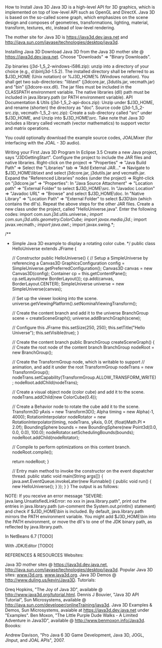 How to Install Java 3D
Java 3D is a high-level API for 3D graphics, which is implemented on top of low-level API such as OpenGL and DirectX. Java 3D is based on the so-called scene graph, which emphasizes on the scene design and composes of geometries, transformations, lighting, material, transform, textures, etc, instead of low-level rendering.

The mother site for Java 3D is https://java3d.dev.java.net and http://java.sun.com/javase/technologies/desktop/java3d.

Installing Java 3D
Download Java 3D from the Java 3D mother site @ https://java3d.dev.java.net. Choose "Downloads" ⇒ "Binary Downloads".

Zip binaries (j3d-1_5_2-windows-i586.zip): unzip into a directory of your choice (e.g., d:\bin\j3d-1.5.2). The installed directory shall be referred to as $J3D_HOME (Unix notation) or %J3D_HOME% (Windows notation).
You shall get two sub-directories: "lib\ext" (j3dcore.jar, j3dutils.jar, vecmath.jar) and "bin" (j3dcore-xxx.dll). The jar files must be included in the CLASSPATH environment variable. The native libraries (dll) path must be included in java.library.path (or PATH environment variable).
API Documentation & Utils (j3d-1_5_2-api-docs.zip): Unzip under $J3D_HOME, and rename (shorten) the directory as "doc".
Source code (j3d-1_5_2-src.zip, vecmath-1_5_2-src.zip): Create a sub-directory called "src" under $J3D_HOME, and Unzip into $J3D_HOME\src.
Take note that Java 3D includes a library called vecmath (vector mathematics) to support vector and matrix operations.

You could optionally download the example source codes, JOALMixer (for interfacing with the JOAL - 3D audio).

Writing your First Java 3D Program
In Eclipse 3.5
Create a new Java project, says "J3DGettingStart".
Configure the project to include the JAR files and native libraries.
Right-click on the project ⇒ "Properties" ⇒ "Java Build Path" ⇒ Select the "Libraries" tab ⇒ "Add External JAR..." ⇒ Navigate to $J3D_HOME\lib\ext and select j3dcore.jar, j3dutils.jar and vecmath.jar.
Expand the "Referenced Libraries" nodes (under the project) ⇒ Right-click on "j3dcore.jar" ⇒ "Properties":
In "Java Source Attachment" ⇒ "Location path" ⇒ "External Folder" to select $J3D_HOME\src.
In "Javadoc Location" ⇒ "Javadoc URL" ⇒ "Browse" and select $J3D_HOME\doc.
In "Native Library" ⇒ "Location Path" ⇒ "External Folder" to select $J3D\bin (which contains the dll's).
Repeat the above steps for the other JAR files.
Create a new class under the project, called "HelloUniverse.java". Enter the following codes:
import com.sun.j3d.utils.universe.*;
import com.sun.j3d.utils.geometry.ColorCube;
import javax.media.j3d.*;
import javax.vecmath.*;
import java.awt.*;
import javax.swing.*;
   
/**
 * Simple Java 3D example to display a rotating color cube.
 */
public class HelloUniverse extends JFrame {
   
   // Constructor
   public HelloUniverse() {
      // Setup a SimpleUniverse by referencing a Canvas3D
      GraphicsConfiguration config = SimpleUniverse.getPreferredConfiguration();
      Canvas3D canvas = new Canvas3D(config);
      Container cp = this.getContentPane();
      cp.setLayout(new BorderLayout());
      cp.add(canvas, BorderLayout.CENTER);
      SimpleUniverse universe = new SimpleUniverse(canvas);
   
      // Set up the viewer looking into the scene.
      universe.getViewingPlatform().setNominalViewingTransform();
   
      // Create the content branch and add it to the universe
      BranchGroup scene = createSceneGraph();
      universe.addBranchGraph(scene);
   
      // Configure this JFrame
      this.setSize(250, 250);
      this.setTitle("Hello Universe");
      this.setVisible(true);
   }
   
   // Create the content branch
   public BranchGroup createSceneGraph() {
      // Create the root node of the content branch
      BranchGroup nodeRoot = new BranchGroup();
   
      // Create the TransformGroup node, which is writable to support
      // animation, and add it under the root
      TransformGroup nodeTrans = new TransformGroup();
      nodeTrans.setCapability(TransformGroup.ALLOW_TRANSFORM_WRITE);
      nodeRoot.addChild(nodeTrans);
   
      // Create a visual object node (color cube) and add it to the scene.
      nodeTrans.addChild(new ColorCube(0.4));
  
      // Create a Behavior node to rotate the cube add it to the scene.
      Transform3D yAxis = new Transform3D();
      Alpha timing = new Alpha(-1, 4000);
      RotationInterpolator nodeRotator = new RotationInterpolator(timing,
            nodeTrans, yAxis, 0.0f, (float)Math.PI * 2.0f);
      BoundingSphere bounds = new BoundingSphere(new Point3d(0.0, 0.0, 0.0), 100.0);
      nodeRotator.setSchedulingBounds(bounds);
      nodeRoot.addChild(nodeRotator);
   
      // Compile to perform optimizations on this content branch.
      nodeRoot.compile();
  
      return nodeRoot;
   }
   
   // Entry main method to invoke the constructor on the event dispatcher thread.
   public static void main(String args[]) {
      java.awt.EventQueue.invokeLater(new Runnable() {
         public void run() {
            new HelloUniverse();
         }
      });
   }
}
The output is as follows:


NOTE: If you receive an error message "SEVERE: java.lang.UnsatisfiedLinkError: no xxx in java.library.path", print out the entries in java.library.path (un-comment the System.out.println() statement) and check if $J3D_HOME\bin is included. By default, java.library.path mirrors the PATH environment variable. You might add $J3D_HOME\bin into the PATH environment, or move the dll's to one of the JDK binary path, as reflected by java.library.path.

In NetBeans 6.7
[TODO]

With JDK/Editor
[TODO]

 

REFERENCES & RESOURCES
Websites:

Java 3D mother sites @ https://java3d.dev.java.net, http://java.sun.com/javase/technologies/desktop/java3d.
Popular Java 3D sites: www.j3d.org, www.java3d.org.
Java 3D Demos @ http://www.duling.us/kevin/Java3D.
Tutorials:

Greq Hopkins, "The Joy of Java 3D", available @ http://www.java3d.org/tutorial.html.
Dennis J Bouvier, "Java 3D API Tutorial", Sun Microsystems, available @ http://java.sun.com/developer/onlineTraining/java3d.
Java 3D Examples & Demos, Sun Microsystems, avaiable at https://java3d.dev.java.net under "Examples".
Ben Moxon, "The Little Purple Dude Walks - A Limited Adventure in Java3D", available @ http://www.benmoxon.info/Java3d.
Boooks:

Andrew Davison, "Pro Java 6 3D Game Development, Java 3D, JOGL, JInput, and JOAL APIs", 2007.